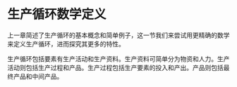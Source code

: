 # 生产循环数学定义

上一章简述了生产循环的基本概念和简单例子，这一节我们来尝试用更精确的数学来定义生产循环，进而探究其更多的特性。

生产循环包括要素有生产活动和生产资料。生产资料可简单分为物资和人力。生产活动则包括生产过程和产品。生产过程包括生产要素的投入和产出。产品则包括最终产品和中间产品。
